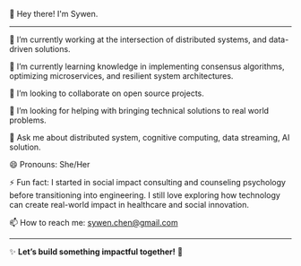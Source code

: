 
<!--
**Symorglass/Symorglass** is a ✨ _special_ ✨ repository because its `README.md` (this file) appears on your GitHub profile.

Here are some ideas to get you started:

- 🔭 I’m currently working on ...
- 🌱 I’m currently learning ...
- 👯 I’m looking to collaborate on ...
- 🤔 I’m looking for help with ...
- 💬 Ask me about ...
- 📫 How to reach me: ...
- 😄 Pronouns: ...
- ⚡ Fun fact: ...
-->

👋 Hey there! I'm Sywen.

---

🔭 I’m currently working at the intersection of distributed systems, and data-driven solutions.

🌱 I’m currently learning knowledge in implementing consensus algorithms, optimizing microservices, and resilient system architectures.

👯 I’m looking to collaborate on open source projects.

🤔 I’m looking for helping with bringing technical solutions to real world problems.

💬 Ask me about distributed system, cognitive computing, data streaming, AI solution.

😄 Pronouns: She/Her  

⚡ Fun fact: I started in social impact consulting and counseling psychology before transitioning into engineering. I still love exploring how technology can create real-world impact in healthcare and social innovation.  

📫 How to reach me: sywen.chen@gmail.com  

---

✨ **Let’s build something impactful together!** 🚀  

